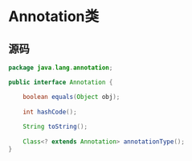 # Annotation类



## 源码

```java
package java.lang.annotation;

public interface Annotation {

    boolean equals(Object obj);
    
    int hashCode();
    
    String toString();
    
    Class<? extends Annotation> annotationType();
}
```

 

